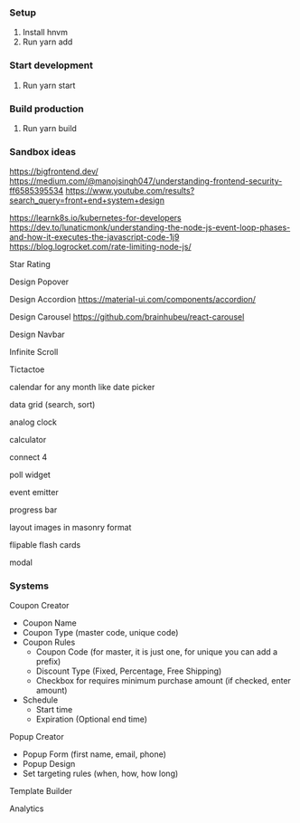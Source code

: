 ### Setup
1. Install hnvm
2. Run yarn add

### Start development
1. Run yarn start

### Build production
1. Run yarn build

### Sandbox ideas
https://bigfrontend.dev/
https://medium.com/@manojsingh047/understanding-frontend-security-ff6585395534
https://www.youtube.com/results?search_query=front+end+system+design

https://learnk8s.io/kubernetes-for-developers
https://dev.to/lunaticmonk/understanding-the-node-js-event-loop-phases-and-how-it-executes-the-javascript-code-1j9
https://blog.logrocket.com/rate-limiting-node-js/

Star Rating

Design Popover

Design Accordion https://material-ui.com/components/accordion/

Design Carousel https://github.com/brainhubeu/react-carousel

Design Navbar

Infinite Scroll

Tictactoe

calendar for any month like date picker

data grid (search, sort)

analog clock

calculator

connect 4

poll widget

event emitter

progress bar

layout images in masonry format

flipable flash cards

modal

### Systems
Coupon Creator
- Coupon Name
- Coupon Type (master code, unique code)
- Coupon Rules
  - Coupon Code (for master, it is just one, for unique you can add a prefix)
  - Discount Type (Fixed, Percentage, Free Shipping)
  - Checkbox for requires minimum purchase amount (if checked, enter amount)
- Schedule
  - Start time
  - Expiration (Optional end time)

Popup Creator
- Popup Form (first name, email, phone)
- Popup Design
- Set targeting rules (when, how, how long)

Template Builder

Analytics